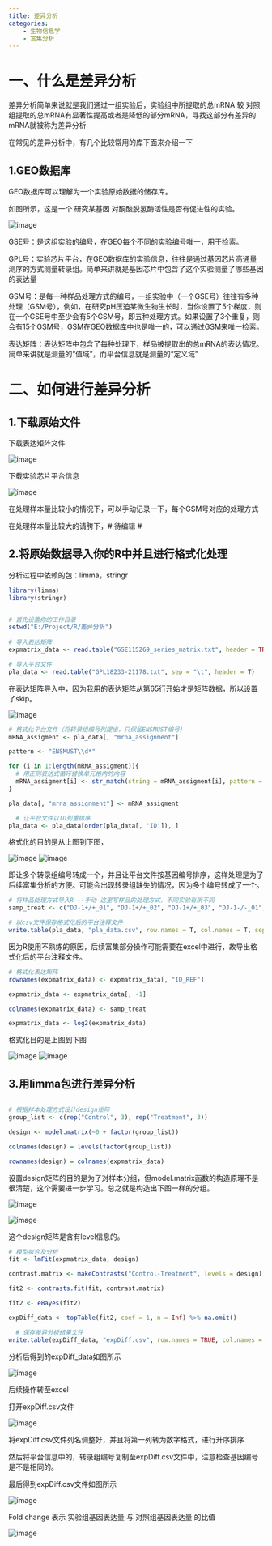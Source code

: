 ```yaml
---
title: 差异分析
categories:
	- 生物信息学
	- 富集分析
---
```


# 一、什么是差异分析

差异分析简单来说就是我们通过一组实验后，实验组中所提取的总mRNA 较 对照组提取的总mRNA有显著性提高或者是降低的部分mRNA，寻找这部分有差异的mRNA就被称为差异分析

在常见的差异分析中，有几个比较常用的库下面来介绍一下

  ## 1.GEO数据库
  
  GEO数据库可以理解为一个实验原始数据的储存库。
  
  如图所示，这是一个 研究某基因 对酮酸脱氢酶活性是否有促进性的实验。
  
  ![image](https://user-images.githubusercontent.com/102901955/166443694-5c94a8e0-0e2b-4364-837e-e701537ac0a1.png)
  
  GSE号：是这组实验的编号，在GEO每个不同的实验编号唯一，用于检索。
  
  GPL号：实验芯片平台，在GEO数据库的实验信息，往往是通过基因芯片高通量测序的方式测量转录组。简单来讲就是基因芯片中包含了这个实验测量了哪些基因的表达量
  
  GSM号：是每一种样品处理方式的编号，一组实验中（一个GSE号）往往有多种处理（GSM号），例如，在研究pH压迫某微生物生长时，当你设置了5个梯度，则在一个GSE号中至少会有5个GSM号，即五种处理方式。如果设置了3个重复，则会有15个GSM号，GSM在GEO数据库中也是唯一的，可以通过GSM来唯一检索。
  
  表达矩阵：表达矩阵中包含了每种处理下，样品被提取出的总mRNA的表达情况。简单来讲就是测量的“值域”，而平台信息就是测量的“定义域”
  
  
 # 二、如何进行差异分析
  
 ## 1.下载原始文件
  
   下载表达矩阵文件
    
   ![image](https://user-images.githubusercontent.com/102901955/166445401-bf365267-070d-47a6-9d04-f496323ee36b.png)
    
   下载实验芯片平台信息
    
   ![image](https://user-images.githubusercontent.com/102901955/166446074-3e9de36f-fb6d-4fe1-8ecb-dff09c444997.png)
    
   在处理样本量比较小的情况下，可以手动记录一下，每个GSM号对应的处理方式
    
   在处理样本量比较大的请胯下，# 待编辑 #

 ## 2.将原始数据导入你的R中并且进行格式化处理
   
   分析过程中依赖的包：limma，stringr
   
```R
library(limma)
library(stringr)


# 首先设置你的工作目录
setwd("E:/Project/R/差异分析") 
  
# 导入表达矩阵
expmatrix_data <- read.table("GSE115269_series_matrix.txt", header = TRUE, skip = 64)

# 导入平台文件 
pla_data <- read.table("GPL18233-21178.txt", sep = "\t", header = T)
```

   在表达矩阵导入中，因为我用的表达矩阵从第65行开始才是矩阵数据，所以设置了skip。
   
   ![image](https://user-images.githubusercontent.com/102901955/166447821-199cb428-0458-48fa-8e46-abb11511e564.png)
   
```R
# 格式化平台文件（将转录组编号列提出，只保留ENSMUST编号）
mRNA_assigment <- pla_data[, "mrna_assignment"]   

pattern <- "ENSMUST\\d*"

for (i in 1:length(mRNA_assigment)){
  # 用正则表达式循环替换单元格内的内容
  mRNA_assigment[i] <- str_match(string = mRNA_assigment[i], pattern = pattern)
}

pla_data[, "mrna_assignment"] <- mRNA_assigment

  # 让平台文件以ID列重排序
pla_data <- pla_data[order(pla_data[, 'ID']), ]
```
   格式化的目的是从上图到下图，
   
   ![image](https://user-images.githubusercontent.com/102901955/166448469-d5f0dff7-f3a1-4a5e-acea-6e841a2d7737.png)
   ![image](https://user-images.githubusercontent.com/102901955/166448601-266dc6e6-5625-46c5-84c1-b758cd39261c.png)
   
   即让多个转录组编号转成一个，并且让平台文件按基因编号排序，这样处理是为了后续富集分析的方便。可能会出现转录组缺失的情况，因为多个编号转成了一个。
   
```R
# 将样品处理方式导入R --手动 这里写样品的处理方式，不同实验有所不同
samp_treat <- c("DJ-1+/+_01", "DJ-1+/+_02", "DJ-1+/+_03", "DJ-1-/-_01", "DJ-1-/-_02", "DJ-1-/-_03")

# 以csv文件保存格式化后的平台注释文件
write.table(pla_data, "pla_data.csv", row.names = T, col.names = T, sep = ",")
```
  
   因为R使用不熟练的原因，后续富集部分操作可能需要在excel中进行，故导出格式化后的平台注释文件。
  
```R  
# 格式化表达矩阵
rownames(expmatrix_data) <- expmatrix_data[, "ID_REF"]

expmatrix_data <- expmatrix_data[, -1]

colnames(expmatrix_data) <- samp_treat

expmatrix_data <- log2(expmatrix_data) 
```
  格式化目的是上图到下图
  
  ![image](https://user-images.githubusercontent.com/102901955/166449476-7360a7ae-858c-4aca-82ab-68ef6f66dedd.png)
  ![image](https://user-images.githubusercontent.com/102901955/166449646-95bf82db-4fe6-4724-ab94-f921736897f4.png)


## 3.用limma包进行差异分析

```R

# 根据样本处理方式设计design矩阵
group_list <- c(rep("Control", 3), rep("Treatment", 3)) 

design <- model.matrix(~0 + factor(group_list))

colnames(design) = levels(factor(group_list))

rownames(design) = colnames(expmatrix_data)
```

设置design矩阵的目的是为了对样本分组，但model.matrix函数的构造原理不是很清楚，这个需要进一步学习。总之就是构造出下图一样的分组。

![image](https://user-images.githubusercontent.com/102901955/166450324-cba4ae19-fbc4-477e-b831-e26ceb873989.png)

![image](https://user-images.githubusercontent.com/102901955/166450398-3acded90-8d4b-4bfc-a0d1-196384dfef91.png)

这个design矩阵是含有level信息的。


```R
# 模型拟合及分析
fit <- lmFit(expmatrix_data, design)

contrast.matrix <- makeContrasts("Control-Treatment", levels = design)

fit2 <- contrasts.fit(fit, contrast.matrix) 

fit2 <- eBayes(fit2) 

expDiff_data <- topTable(fit2, coef = 1, n = Inf) %>% na.omit()

  # 保存差异分析结果文件
write.table(expDiff_data, "expDiff.csv", row.names = TRUE, col.names = TRUE, sep = ",")
```

分析后得到的expDiff_data如图所示

![image](https://user-images.githubusercontent.com/102901955/166450968-704e6eee-eb8d-4275-9ba9-13dd057e67dc.png)

后续操作转至excel

打开expDiff.csv文件

![image](https://user-images.githubusercontent.com/102901955/166451186-2118dcce-fda7-4145-8c54-b625bfb60de0.png)

将expDiff.csv文件列名调整好，并且将第一列转为数字格式，进行升序排序

然后将平台信息中的，转录组编号复制至expDiff.csv文件中，注意检查基因编号是不是相同的。

最后得到expDiff.csv文件如图所示

![image](https://user-images.githubusercontent.com/102901955/166452304-f9c03157-becb-4bd1-a01b-c32b2d9d55b2.png)











Fold change 表示 实验组基因表达量 与 对照组基因表达量 的比值 

![image](https://user-images.githubusercontent.com/102901955/166248412-302a40e9-2b30-488e-86fe-3c5439089f9a.png)



